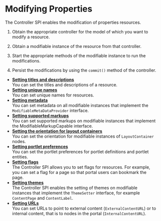 # Modifying Properties

The Controller SPI enables the modification of properties resources.

1.  Obtain the appropriate controller for the model of which you want to modify a resource.

2.  Obtain a modifiable instance of the resource from that controller.

3.  Start the appropriate methods of the modifiable instance to run the modifications.

4.  Persist the modifications by using the `commit()` method of the controller.


-   **[Setting titles and descriptions](ctrlrapit_set_title.md)**  
You can set the titles and descriptions of a resource.
-   **[Setting unique names](ctrlrapit_set_unqnm.md)**  
You can set unique names for resources.
-   **[Setting metadata](ctrlrapit_set_metadat.md)**  
You can set metadata on all modifiable instances that implement the `ModifiableMetaDataProvider` interface.
-   **[Setting supported markups](ctrlrapit_set_mrkp.md)**  
You can set supported markups on modifiable instances that implement the ModifiableMarkupCapable interface.
-   **[Setting the orientation for layout containers](ctrlrapit_set_orient.md)**  
You can set the orientation for modifiable instances of `LayoutContainer` nodes.
-   **[Setting portlet preferences](../modify_properties/setting_portlet_pref/index.md)**  
You can set the portlet preferences for portlet definitions and portlet entities.
-   **[Setting flags](ctrlrapit_set_flag.md)**  
The Controller SPI allows you to set flags for resources. For example, you can set a flag for a page so that portal users can bookmark the page.
-   **[Setting themes](ctrlrapit_set_theme.md)**  
The Controller SPI enables the setting of themes on modifiable instances that implement the `ThemeSetter` interface, for example `ContentPage` and `ContentLabel`.
-   **[Setting URLs](../modify_properties/setting_urls/index.md)**  
You can set URLs to point to external content (`ExternalContentURL`) or to internal content, that is to nodes in the portal (`InternalContentURL`).


